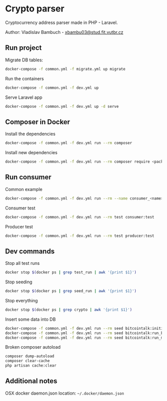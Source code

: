 # Crypto parser

Cryptocurrency address parser made in PHP - Laravel.

Author: Vladislav Bambuch - xbambu03@stud.fit.vutbr.cz

## Run project
Migrate DB tables:
```bash
docker-compose -f common.yml -f migrate.yml up migrate
```

Run the containers
```bash
docker-compose -f common.yml -f dev.yml up
``` 

Serve Laravel app
```bash
docker-compose -f common.yml -f dev.yml up -d serve
```
             
## Composer in Docker

Install the dependencies
```bash
docker-compose -f common.yml -f dev.yml run --rm composer
```

Install new dependencies
```bash
docker-compose -f common.yml -f dev.yml run --rm composer require <package>
```

## Run consumer 
Common example
```bash
docker-compose -f common.yml -f dev.yml run --rm --name consumer_<name> <service> <artisan command>
```

Consumer test
```bash
docker-compose -f common.yml -f dev.yml run --rm test consumer:test 
```

Producer test
```bash
docker-compose -f common.yml -f dev.yml run --rm test producer:test 
```

## Dev commands
Stop all test runs
```bash
docker stop $(docker ps | grep test_run | awk '{print $1}')
```

Stop seeding
```bash
docker stop $(docker ps | grep seed_run | awk '{print $1}')
```

Stop everything
```bash
docker stop $(docker ps | grep crypto | awk '{print $1}')
```

Insert some data into DB
```bash
docker-compose -f common.yml -f dev.yml run --rm seed bitcointalk:initialize_boards
docker-compose -f common.yml -f dev.yml run --rm seed bitcointalk:run_boards 
docker-compose -f common.yml -f dev.yml run --rm seed bitcointalk:run_main_topics
```

Broken composer autoload
```bash
composer dump-autoload
composer clear-cache
php artisan cache:clear
```

## Additional notes
OSX docker daemon.json location: `~/.docker/daemon.json`